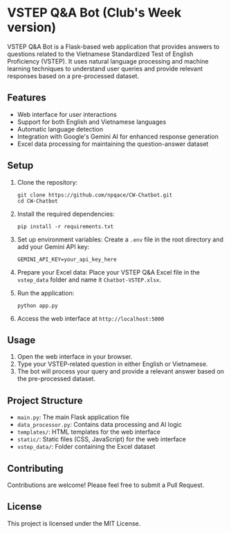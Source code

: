 # VSTEP Q&A Bot (Club's Week version)

VSTEP Q&A Bot is a Flask-based web application that provides answers to questions related to the Vietnamese Standardized Test of English Proficiency (VSTEP). It uses natural language processing and machine learning techniques to understand user queries and provide relevant responses based on a pre-processed dataset.

## Features

- Web interface for user interactions
- Support for both English and Vietnamese languages
- Automatic language detection
- Integration with Google's Gemini AI for enhanced response generation
- Excel data processing for maintaining the question-answer dataset

## Setup

1. Clone the repository:
   ```
   git clone https://github.com/npqace/CW-Chatbot.git
   cd CW-Chatbot
   ```

2. Install the required dependencies:
   ```
   pip install -r requirements.txt
   ```

3. Set up environment variables:
   Create a `.env` file in the root directory and add your Gemini API key:
   ```
   GEMINI_API_KEY=your_api_key_here
   ```

4. Prepare your Excel data:
   Place your VSTEP Q&A Excel file in the `vstep_data` folder and name it `Chatbot-VSTEP.xlsx`.

5. Run the application:
   ```
   python app.py
   ```

6. Access the web interface at `http://localhost:5000`

## Usage

1. Open the web interface in your browser.
2. Type your VSTEP-related question in either English or Vietnamese.
3. The bot will process your query and provide a relevant answer based on the pre-processed dataset.

## Project Structure

- `main.py`: The main Flask application file
- `data_processor.py`: Contains data processing and AI logic
- `templates/`: HTML templates for the web interface
- `static/`: Static files (CSS, JavaScript) for the web interface
- `vstep_data/`: Folder containing the Excel dataset

## Contributing

Contributions are welcome! Please feel free to submit a Pull Request.

## License

This project is licensed under the MIT License.
